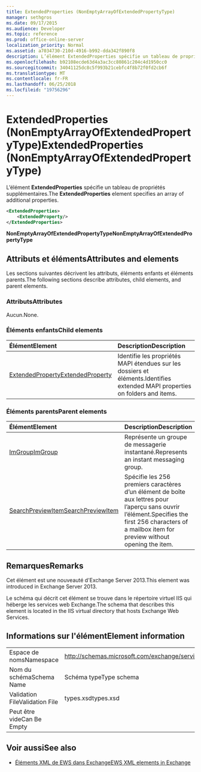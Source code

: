 ```yaml
---
title: ExtendedProperties (NonEmptyArrayOfExtendedPropertyType)
manager: sethgros
ms.date: 09/17/2015
ms.audience: Developer
ms.topic: reference
ms.prod: office-online-server
localization_priority: Normal
ms.assetid: a7034730-210d-4916-b992-dda342f890f8
description: L’élément ExtendedProperties spécifie un tableau de propriétés supplémentaires.
ms.openlocfilehash: b92108ecde63d4a3ac3cc80861c204c4d1950cc0
ms.sourcegitcommit: 34041125dc8c5f993b21cebfc4f8b72f0fd2cb6f
ms.translationtype: MT
ms.contentlocale: fr-FR
ms.lasthandoff: 06/25/2018
ms.locfileid: "19756296"
---
```

# <a name="extendedproperties-nonemptyarrayofextendedpropertytype"></a><span data-ttu-id="7a4c8-103">ExtendedProperties (NonEmptyArrayOfExtendedPropertyType)</span><span class="sxs-lookup"><span data-stu-id="7a4c8-103">ExtendedProperties (NonEmptyArrayOfExtendedPropertyType)</span></span>

<span data-ttu-id="7a4c8-104">L’élément **ExtendedProperties** spécifie un tableau de propriétés supplémentaires.</span><span class="sxs-lookup"><span data-stu-id="7a4c8-104">The **ExtendedProperties** element specifies an array of additional properties.</span></span> 
  
```XML
<ExtendedProperties>
    <ExtendedProperty/>
</ExtendedProperties>
```

 <span data-ttu-id="7a4c8-105">**NonEmptyArrayOfExtendedPropertyType**</span><span class="sxs-lookup"><span data-stu-id="7a4c8-105">**NonEmptyArrayOfExtendedPropertyType**</span></span>
## <a name="attributes-and-elements"></a><span data-ttu-id="7a4c8-106">Attributs et éléments</span><span class="sxs-lookup"><span data-stu-id="7a4c8-106">Attributes and elements</span></span>

<span data-ttu-id="7a4c8-107">Les sections suivantes décrivent les attributs, éléments enfants et éléments parents.</span><span class="sxs-lookup"><span data-stu-id="7a4c8-107">The following sections describe attributes, child elements, and parent elements.</span></span>
  
### <a name="attributes"></a><span data-ttu-id="7a4c8-108">Attributs</span><span class="sxs-lookup"><span data-stu-id="7a4c8-108">Attributes</span></span>

<span data-ttu-id="7a4c8-109">Aucun.</span><span class="sxs-lookup"><span data-stu-id="7a4c8-109">None.</span></span>
  
### <a name="child-elements"></a><span data-ttu-id="7a4c8-110">Éléments enfants</span><span class="sxs-lookup"><span data-stu-id="7a4c8-110">Child elements</span></span>

|<span data-ttu-id="7a4c8-111">**Élément**</span><span class="sxs-lookup"><span data-stu-id="7a4c8-111">**Element**</span></span>|<span data-ttu-id="7a4c8-112">**Description**</span><span class="sxs-lookup"><span data-stu-id="7a4c8-112">**Description**</span></span>|
|:-----|:-----|
|[<span data-ttu-id="7a4c8-113">ExtendedProperty</span><span class="sxs-lookup"><span data-stu-id="7a4c8-113">ExtendedProperty</span></span>](extendedproperty.md) <br/> |<span data-ttu-id="7a4c8-114">Identifie les propriétés MAPI étendues sur les dossiers et éléments.</span><span class="sxs-lookup"><span data-stu-id="7a4c8-114">Identifies extended MAPI properties on folders and items.</span></span>  <br/> |
   
### <a name="parent-elements"></a><span data-ttu-id="7a4c8-115">Éléments parents</span><span class="sxs-lookup"><span data-stu-id="7a4c8-115">Parent elements</span></span>

|<span data-ttu-id="7a4c8-116">**Élément**</span><span class="sxs-lookup"><span data-stu-id="7a4c8-116">**Element**</span></span>|<span data-ttu-id="7a4c8-117">**Description**</span><span class="sxs-lookup"><span data-stu-id="7a4c8-117">**Description**</span></span>|
|:-----|:-----|
|[<span data-ttu-id="7a4c8-118">ImGroup</span><span class="sxs-lookup"><span data-stu-id="7a4c8-118">ImGroup</span></span>](imgroup.md) <br/> |<span data-ttu-id="7a4c8-119">Représente un groupe de messagerie instantané.</span><span class="sxs-lookup"><span data-stu-id="7a4c8-119">Represents an instant messaging group.</span></span>  <br/> |
|[<span data-ttu-id="7a4c8-120">SearchPreviewItem</span><span class="sxs-lookup"><span data-stu-id="7a4c8-120">SearchPreviewItem</span></span>](searchpreviewitem.md) <br/> |<span data-ttu-id="7a4c8-121">Spécifie les 256 premiers caractères d’un élément de boîte aux lettres pour l’aperçu sans ouvrir l’élément.</span><span class="sxs-lookup"><span data-stu-id="7a4c8-121">Specifies the first 256 characters of a mailbox item for preview without opening the item.</span></span>  <br/> |
   
## <a name="remarks"></a><span data-ttu-id="7a4c8-122">Remarques</span><span class="sxs-lookup"><span data-stu-id="7a4c8-122">Remarks</span></span>

<span data-ttu-id="7a4c8-123">Cet élément est une nouveauté d'Exchange Server 2013.</span><span class="sxs-lookup"><span data-stu-id="7a4c8-123">This element was introduced in Exchange Server 2013.</span></span>
  
<span data-ttu-id="7a4c8-124">Le schéma qui décrit cet élément se trouve dans le répertoire virtuel IIS qui héberge les services web Exchange.</span><span class="sxs-lookup"><span data-stu-id="7a4c8-124">The schema that describes this element is located in the IIS virtual directory that hosts Exchange Web Services.</span></span>
  
## <a name="element-information"></a><span data-ttu-id="7a4c8-125">Informations sur l'élément</span><span class="sxs-lookup"><span data-stu-id="7a4c8-125">Element information</span></span>

|||
|:-----|:-----|
|<span data-ttu-id="7a4c8-126">Espace de noms</span><span class="sxs-lookup"><span data-stu-id="7a4c8-126">Namespace</span></span>  <br/> |http://schemas.microsoft.com/exchange/services/2006/types  <br/> |
|<span data-ttu-id="7a4c8-127">Nom du schéma</span><span class="sxs-lookup"><span data-stu-id="7a4c8-127">Schema Name</span></span>  <br/> |<span data-ttu-id="7a4c8-128">Schéma type</span><span class="sxs-lookup"><span data-stu-id="7a4c8-128">Type schema</span></span>  <br/> |
|<span data-ttu-id="7a4c8-129">Validation File</span><span class="sxs-lookup"><span data-stu-id="7a4c8-129">Validation File</span></span>  <br/> |<span data-ttu-id="7a4c8-130">types.xsd</span><span class="sxs-lookup"><span data-stu-id="7a4c8-130">types.xsd</span></span>  <br/> |
|<span data-ttu-id="7a4c8-131">Peut être vide</span><span class="sxs-lookup"><span data-stu-id="7a4c8-131">Can Be Empty</span></span>  <br/> ||
   
## <a name="see-also"></a><span data-ttu-id="7a4c8-132">Voir aussi</span><span class="sxs-lookup"><span data-stu-id="7a4c8-132">See also</span></span>



- [<span data-ttu-id="7a4c8-133">Éléments XML de EWS dans Exchange</span><span class="sxs-lookup"><span data-stu-id="7a4c8-133">EWS XML elements in Exchange</span></span>](ews-xml-elements-in-exchange.md)

